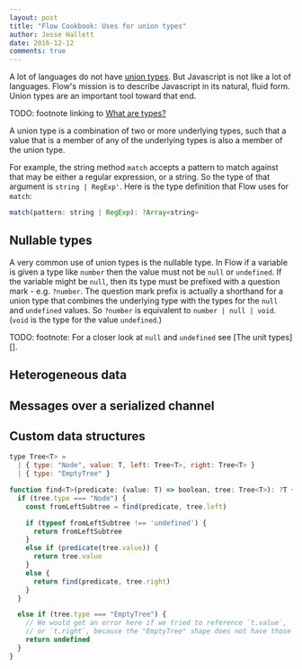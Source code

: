 ```yaml
---
layout: post
title: "Flow Cookbook: Uses for union types"
author: Jesse Hallett
date: 2016-12-12
comments: true
---
```


A lot of languages do not have [union types][].
But Javascript is not like a lot of languages.
Flow's mission is to describe Javascript in its natural, fluid form.
Union types are an important tool toward that end.

TODO: footnote linking to [What are types?][]

A union type is a combination of two or more underlying types,
such that a value that is a member of any of the underlying types is also
a member of the union type.

For example, the string method `match` accepts a pattern to match against that
may be either a regular expression, or a string.
So the type of that argument is `string | RegExp'`.
Here is the type definition that Flow uses for `match`:

```js
match(pattern: string | RegExp): ?Array<string>
```

## Nullable types

A very common use of union types is the nullable type.
In Flow if a variable is given a type like `number` then the value must not be
`null` or `undefined`.
If the variable might be `null`, then its type must be prefixed with
a question mark - e.g. `?number`.
The question mark prefix is actually a shorthand for a union type that combines
the underlying type with the types for the `null` and `undefined` values.
So `?number` is equivalent to `number | null | void`.
(`void` is the type for the value `undefined`.)

TODO: footnote:
For a closer look at `null` and `undefined` see [The unit types][].


## Heterogeneous data


## Messages over a serialized channel


## Custom data structures

```js
type Tree<T> =
  | { type: "Node", value: T, left: Tree<T>, right: Tree<T> }
  | { type: "EmptyTree" }
```


```js
function find<T>(predicate: (value: T) => boolean, tree: Tree<T>): ?T {
  if (tree.type === "Node") {
    const fromLeftSubtree = find(predicate, tree.left)

    if (typeof fromLeftSubtree !== 'undefined') {
      return fromLeftSubtree
    }
    else if (predicate(tree.value)) {
      return tree.value
    }
    else {
      return find(predicate, tree.right)
    }
  }

  else if (tree.type === "EmptyTree") {
    // We would get an error here if we tried to reference `t.value`, `t.left`,
    // or `t.right`, because the "EmptyTree" shape does not have those things.
    return undefined
  }
}
```

[union types]: https://flowtype.org/docs/union-intersection-types.html
[What are types?]: TODO

